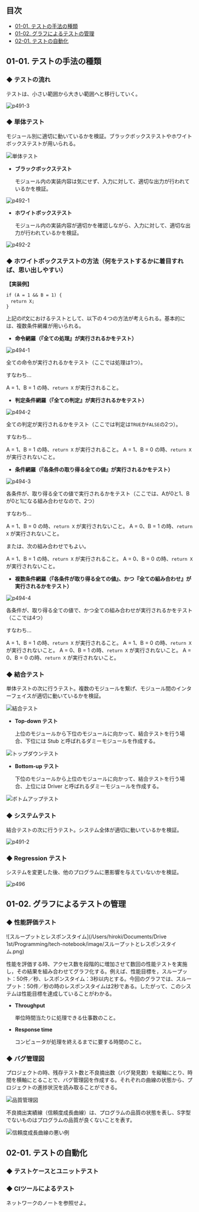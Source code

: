 ## 目次

<!-- TOC -->

- [01-01. テストの手法の種類](#01-01-テストの手法の種類)
- [01-02. グラフによるテストの管理](#01-02-グラフによるテストの管理)
- [02-01. テストの自動化](#02-01-テストの自動化)

<!-- /TOC -->
## 01-01. テストの手法の種類

### ◆ テストの流れ

テストは、小さい範囲から大きい範囲へと移行していく。

![p491-3](https://raw.githubusercontent.com/Hiroki-IT/tech-notebook/master/markdown/image/p491-3.jpg)

 

### ◆ 単体テスト

モジュール別に適切に動いているかを検証。ブラックボックステストやホワイトボックステストが用いられる。

![単体テスト](https://raw.githubusercontent.com/Hiroki-IT/tech-notebook/master/markdown/image/p490-1.jpg)

- **ブラックボックステスト**

  モジュール内の実装内容は気にせず、入力に対して、適切な出力が行われているかを検証。

![p492-1](https://raw.githubusercontent.com/Hiroki-IT/tech-notebook/master/markdown/image/p492-1.jpg)

- **ホワイトボックステスト**

  モジュール内の実装内容が適切かを確認しながら、入力に対して、適切な出力が行われているかを検証。

![p492-2](https://raw.githubusercontent.com/Hiroki-IT/tech-notebook/master/markdown/image/p492-2.jpg)



### ◆ ホワイトボックステストの方法（何をテストするかに着目すれば、思い出しやすい）

**【実装例】**

```
if (A = 1 && B = 1) {
　return X;
}
```

上記のif文におけるテストとして、以下の４つの方法が考えられる。基本的には、複数条件網羅が用いられる。

- **命令網羅（『全ての処理』が実行されるかをテスト）**

![p494-1](https://raw.githubusercontent.com/Hiroki-IT/tech-notebook/master/markdown/image/p494-1.png)

全ての命令が実行されるかをテスト（ここでは処理は1つ）。

すなわち…

A = 1、B = 1 の時、```return X``` が実行されること。

- **判定条件網羅（『全ての判定』が実行されるかをテスト）**

![p494-2](https://raw.githubusercontent.com/Hiroki-IT/tech-notebook/master/markdown/image/p494-2.png)

全ての判定が実行されるかをテスト（ここでは判定は```TRUE```か```FALSE```の2つ）。

すなわち…

A = 1、B = 1 の時、```return X``` が実行されること。
A = 1、B = 0 の時、```return X``` が実行されないこと。

- **条件網羅（『各条件の取り得る全ての値』が実行されるかをテスト）**

![p494-3](https://raw.githubusercontent.com/Hiroki-IT/tech-notebook/master/markdown/image/p494-3.png)

各条件が、取り得る全ての値で実行されるかをテスト（ここでは、Aが0と1、Bが0と1になる組み合わせなので、2つ）

すなわち…

A = 1、B = 0 の時、```return X``` が実行されないこと。
A = 0、B = 1 の時、```return X``` が実行されないこと。

または、次の組み合わせでもよい。

A = 1、B = 1 の時、```return X``` が実行されること。
A = 0、B = 0 の時、```return X``` が実行されないこと。

- **複数条件網羅（『各条件が取り得る全ての値』、かつ『全ての組み合わせ』が実行されるかをテスト）**

![p494-4](https://raw.githubusercontent.com/Hiroki-IT/tech-notebook/master/markdown/image/p494-4.png)

各条件が、取り得る全ての値で、かつ全ての組み合わせが実行されるかをテスト（ここでは4つ）

すなわち…

A = 1、B = 1 の時、```return X``` が実行されること。
A = 1、B = 0 の時、```return X``` が実行されないこと。
A = 0、B = 1 の時、```return X``` が実行されないこと。
A = 0、B = 0 の時、```return X``` が実行されないこと。



### ◆ 結合テスト

単体テストの次に行うテスト。複数のモジュールを繋げ、モジュール間のインターフェイスが適切に動いているかを検証。

![結合テスト](https://raw.githubusercontent.com/Hiroki-IT/tech-notebook/master/markdown/image/p491-1.jpg)

- **Top-down テスト**

  上位のモジュールから下位のモジュールに向かって、結合テストを行う場合、下位には Stub と呼ばれるダミーモジュールを作成する。

![トップダウンテスト](https://raw.githubusercontent.com/Hiroki-IT/tech-notebook/master/markdown/image/トップダウンテスト.jpg)

- **Bottom-up テスト**

  下位のモジュールから上位のモジュールに向かって、結合テストを行う場合、上位には Driver と呼ばれるダミーモジュールを作成する。

![ボトムアップテスト](https://raw.githubusercontent.com/Hiroki-IT/tech-notebook/master/markdown/image/ボトムアップテスト.jpg)



### ◆ システムテスト

結合テストの次に行うテスト。システム全体が適切に動いているかを検証。

![p491-2](https://raw.githubusercontent.com/Hiroki-IT/tech-notebook/master/markdown/image/p491-2.jpg)



### ◆ Regression テスト

システムを変更した後、他のプログラムに悪影響を与えていないかを検証。

![p496](https://raw.githubusercontent.com/Hiroki-IT/tech-notebook/master/markdown/image/p496.jpg)



## 01-02. グラフによるテストの管理

### ◆ 性能評価テスト

![スループットとレスポンスタイム](/Users/hiroki/Documents/Drive 1st/Programming/tech-notebook/image/スループットとレスポンスタイム.png)

性能を評価する時、アクセス数を段階的に増加させて数回の性能テストを実施し，その結果を組み合わせてグラフ化する。例えば、性能目標を，⁠スループット：50件／秒⁠、⁠レスポンスタイム：3秒以内とする。今回のグラフでは、スループット：50件／秒の時のレスポンスタイムは2秒である。したがって、このシステムは性能目標を達成していることがわかる。

- **Throughput**

  単位時間当たりに処理できる仕事数のこと。

- **Response time**

  コンピュータが処理を終えるまでに要する時間のこと。



### ◆ バグ管理図

プロジェクトの時、残存テスト数と不良摘出数（バグ発見数）を縦軸にとり、時間を横軸にとることで、バグ管理図を作成する。それぞれの曲線の状態から、プロジェクトの進捗状況を読み取ることができる。

![品質管理図](https://raw.githubusercontent.com/Hiroki-IT/tech-notebook/master/markdown/image/品質管理図.jpg)

不良摘出実績線（信頼度成長曲線）は、プログラムの品質の状態を表し、S字型でないものはプログラムの品質が良くないことを表す。

![信頼度成長曲線の悪い例](https://raw.githubusercontent.com/Hiroki-IT/tech-notebook/master/markdown/image/信頼度成長曲線の悪い例.jpg)



## 02-01. テストの自動化

### ◆ テストケースとユニットテスト



### ◆ CIツールによるテスト

ネットワークのノートを参照せよ。